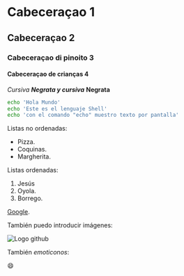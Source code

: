 # Cabeceraçao 1
## Cabeceraçao 2
### Cabeceraçao di pinoito 3
#### Cabeceraçao de crianças 4
*Cursiva* ***Negrata y cursiva***
**Negrata**
```sh
echo 'Hola Mundo'
echo 'Este es el lenguaje Shell'
echo 'con el comando "echo" muestro texto por pantalla'
```
Listas no ordenadas:

* Pizza.
* Coquinas.
* Margherita.

Listas ordenadas:

1. Jesús
2. Oyola.
3. Borrego.

[Google](http://google.com).

También puedo introducir imágenes:

![Logo github](http://github.com/apple-touch-icon.png)

También *emoticonos*:

:smile:
